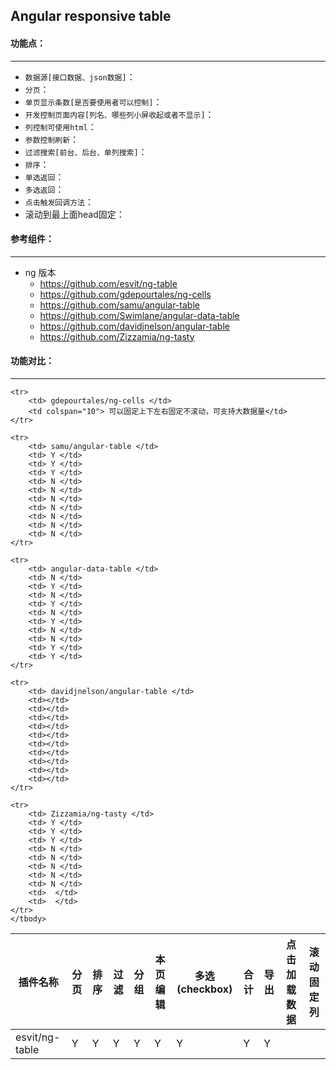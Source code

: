 
## Angular responsive table   

#### 功能点：  
----------------- 

* `数据源[接口数据、json数据]`：   
* `分页`：   
* `单页显示条数[是否要使用者可以控制]`：   
* `开发控制页面内容[列名、哪些列小屏收起或者不显示]`：   
* `列控制可使用html`：   
* `参数控制刷新`：   
* `过滤搜索[前台、后台、单列搜索]`：   
* `排序`：   
* `单选返回`：   
* `多选返回`：   
* `点击触发回调方法`：   
* 滚动到最上面head固定：   

#### 参考组件：   
------------------

* ng 版本   
  * https://github.com/esvit/ng-table   
  * https://github.com/gdepourtales/ng-cells   
  * https://github.com/samu/angular-table   
  * https://github.com/Swimlane/angular-data-table   
  * https://github.com/davidjnelson/angular-table   
  * https://github.com/Zizzamia/ng-tasty    

#### 功能对比：   
-------------   

<table class="table table-bordered table-striped table-condensed">
	<thead>
    <tr>
    	<th> 插件名称 </th>
    	<th> 分页 </th>
    	<th> 排序 </th>
    	<th> 过滤 </th>
    	<th> 分组 </th>
    	<th> 本页编辑 </th>
    	<th> 多选(checkbox) </th>
    	<th> 合计 </th>
    	<th> 导出 </th>
    	<th> 点击加载数据 </th>
    	<th> 滚动固定列 </th>
    </tr>
	</thead>
	<tbody>
    <tr>
    	<td> esvit/ng-table </td>
    	<td> Y </td>
    	<td> Y </td>
    	<td> Y </td>
    	<td> Y </td>
    	<td> Y </td>
    	<td> Y </td>
    	<td> Y </td>
    	<td> Y </td>
    	<td>  </td>
    	<td>  </td>
    </tr>

    <tr>
    	<td> gdepourtales/ng-cells </td>
    	<td colspan="10"> 可以固定上下左右固定不滚动，可支持大数据量</td>    	
    </tr>

    <tr>
    	<td> samu/angular-table </td>
    	<td> Y </td>
    	<td> Y </td>
    	<td> Y </td>
    	<td> N </td>
    	<td> N </td>
    	<td> N </td>
    	<td> N </td>
    	<td> N </td>
    	<td> N </td>
    	<td> N </td>
    </tr>

    <tr>
    	<td> angular-data-table </td>
    	<td> N </td>
    	<td> Y </td>
    	<td> N </td>
    	<td> Y </td>
    	<td> N </td>
    	<td> Y </td>
    	<td> N </td>
    	<td> N </td>
    	<td> Y </td>
    	<td> Y </td>
    </tr>

    <tr>
    	<td> davidjnelson/angular-table </td>
    	<td></td>    	
    	<td></td>    	
    	<td></td>    	
    	<td></td>    	
    	<td></td>    	
    	<td></td>    	
    	<td></td>    	
    	<td></td>    	
    	<td></td>    	
    	<td></td>    	
    </tr>

    <tr>
    	<td> Zizzamia/ng-tasty </td>
    	<td> Y </td>
    	<td> Y </td>
    	<td> Y </td>
    	<td> N </td>
    	<td> N </td>
    	<td> N </td>
    	<td> N </td>
    	<td> N </td>
    	<td>  </td>
    	<td>  </td>
    </tr>
	</tbody>
</table>